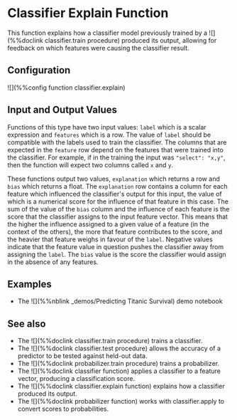 # Classifier Explain Function

This function explains how a classifier  model previously trained by a ![](%%doclink classifier.train procedure) produced its output, allowing for
feedback on which features were causing the classifier result.

## Configuration

![](%%config function classifier.explain)

## Input and Output Values

Functions of this type have two input values: `label` which is a scalar expression and `features` which is a row. The value of `label` should be compatible with the labels used to train the classifier. The columns that
are expected in the `feature` row depend on the features that were trained into the classifier.
For example, if in the training the input was `"select": "x,y"`, then the function will 
expect two columns called `x` and `y`.

These functions output two values, `explanation` which returns a row and `bias` which returns a float.
The `explanation` row contains a column for each feature which influenced the classifier's output for this
input, the value of which is a numerical score for the influence of that feature in this case.
The sum of the value of the `bias` column and the influence of each feature is the score that
the classifier assigns to the input feature vector. This means that the higher the influence
assigned to a given value of a feature (in the context of the others), the more that feature
contributes to the score, and the heavier that feature weighs in favour of the `label`.
Negative values indicate that the feature value in question pushes the classifier away from assigning
the `label`. The `bias` value is the score the classifier would assign in the absence of any 
features.


## Examples

* The ![](%%nblink _demos/Predicting Titanic Survival) demo notebook

## See also

* The ![](%%doclink classifier.train procedure) trains a classifier.
* The ![](%%doclink classifier.test procedure) allows the accuracy of a predictor to be tested against
held-out data.
* The ![](%%doclink probabilizer.train procedure) trains a probabilizer.
* The ![](%%doclink classifier function) applies a classifier to a feature vector, producing a classification score.
* The ![](%%doclink classifier.explain function) explains how a classifier produced its output.
* The ![](%%doclink probabilizer function) works with classifier.apply to convert scores to probabilities.
